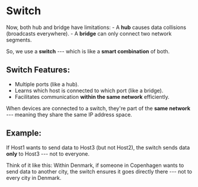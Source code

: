 # Switch

Now, both hub and bridge have limitations: - A **hub** causes data
collisions (broadcasts everywhere). - A **bridge** can only connect two
network segments.

So, we use a **switch** --- which is like a **smart combination** of
both.

## Switch Features:

-   Multiple ports (like a hub).
-   Learns which host is connected to which port (like a bridge).
-   Facilitates communication **within the same network** efficiently.

When devices are connected to a switch, they're part of the **same
network** --- meaning they share the same IP address space.

## Example:

If Host1 wants to send data to Host3 (but not Host2), the switch sends
data **only** to Host3 --- not to everyone.

Think of it like this: Within Denmark, if someone in Copenhagen wants to
send data to another city, the switch ensures it goes directly there ---
not to every city in Denmark.

